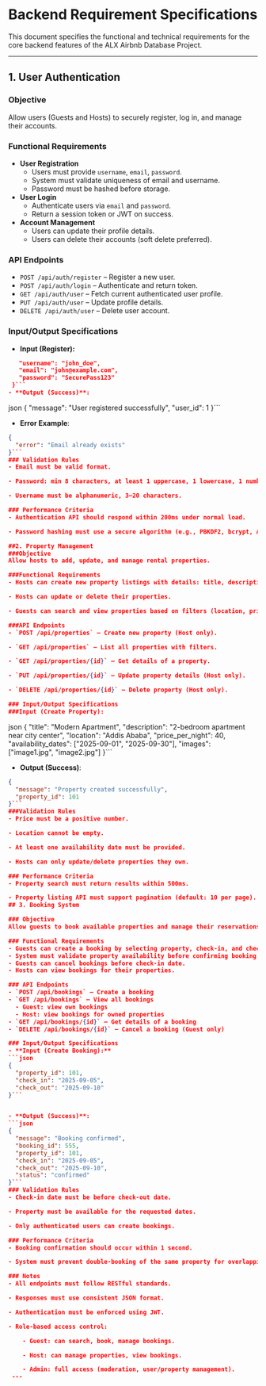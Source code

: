 # Backend Requirement Specifications

This document specifies the functional and technical requirements for the core backend features of the ALX Airbnb Database Project.

---

## 1. User Authentication

### Objective
Allow users (Guests and Hosts) to securely register, log in, and manage their accounts.

### Functional Requirements
- **User Registration**
  - Users must provide `username`, `email`, `password`.
  - System must validate uniqueness of email and username.
  - Password must be hashed before storage.
- **User Login**
  - Authenticate users via `email` and `password`.
  - Return a session token or JWT on success.
- **Account Management**
  - Users can update their profile details.
  - Users can delete their accounts (soft delete preferred).

### API Endpoints
- `POST /api/auth/register` – Register a new user.
- `POST /api/auth/login` – Authenticate and return token.
- `GET /api/auth/user` – Fetch current authenticated user profile.
- `PUT /api/auth/user` – Update profile details.
- `DELETE /api/auth/user` – Delete user account.

### Input/Output Specifications
- **Input (Register):**
 ```json {
    "username": "john_doe",
    "email": "john@example.com",
    "password": "SecurePass123"
  }```
- **Output (Success)**:
```
json
{
  "message": "User registered successfully",
  "user_id": 1
}```
- **Error Example**:
```json
{
  "error": "Email already exists"
}```
### Validation Rules
- Email must be valid format.

- Password: min 8 characters, at least 1 uppercase, 1 lowercase, 1 number.

- Username must be alphanumeric, 3–20 characters.

### Performance Criteria
- Authentication API should respond within 200ms under normal load.

- Password hashing must use a secure algorithm (e.g., PBKDF2, bcrypt, Argon2).

##2. Property Management
###Objective
Allow hosts to add, update, and manage rental properties.

###Functional Requirements
- Hosts can create new property listings with details: title, description, location, price_per_night, availability_dates, images.

- Hosts can update or delete their properties.

- Guests can search and view properties based on filters (location, price, availability).

###API Endpoints
- `POST /api/properties` – Create new property (Host only).

- `GET /api/properties` – List all properties with filters.

- `GET /api/properties/{id}` – Get details of a property.

- `PUT /api/properties/{id}` – Update property details (Host only).

- `DELETE /api/properties/{id}` – Delete property (Host only).

### Input/Output Specifications
###Input (Create Property):
```
json
{
  "title": "Modern Apartment",
  "description": "2-bedroom apartment near city center",
  "location": "Addis Ababa",
  "price_per_night": 40,
  "availability_dates": ["2025-09-01", "2025-09-30"],
  "images": ["image1.jpg", "image2.jpg"]
}```
- **Output (Success)**:
```json
{
  "message": "Property created successfully",
  "property_id": 101
}```
###Validation Rules
- Price must be a positive number.

- Location cannot be empty.

- At least one availability date must be provided.

- Hosts can only update/delete properties they own.

### Performance Criteria
- Property search must return results within 500ms.

- Property listing API must support pagination (default: 10 per page).
## 3. Booking System

### Objective
Allow guests to book available properties and manage their reservations.

### Functional Requirements
- Guests can create a booking by selecting property, check-in, and check-out dates.  
- System must validate property availability before confirming booking.  
- Guests can cancel bookings before check-in date.  
- Hosts can view bookings for their properties.  

### API Endpoints
- `POST /api/bookings` – Create a booking  
- `GET /api/bookings` – View all bookings  
  - Guest: view own bookings  
  - Host: view bookings for owned properties  
- `GET /api/bookings/{id}` – Get details of a booking  
- `DELETE /api/bookings/{id}` – Cancel a booking (Guest only)  

### Input/Output Specifications
- **Input (Create Booking):**
```json
{
  "property_id": 101,
  "check_in": "2025-09-05",
  "check_out": "2025-09-10"
}```


- **Output (Success)**:
```json
{
  "message": "Booking confirmed",
  "booking_id": 555,
  "property_id": 101,
  "check_in": "2025-09-05",
  "check_out": "2025-09-10",
  "status": "confirmed"
}```
### Validation Rules
- Check-in date must be before check-out date.

- Property must be available for the requested dates.

- Only authenticated users can create bookings.

### Performance Criteria
- Booking confirmation should occur within 1 second.

- System must prevent double-booking of the same property for overlapping dates.

### Notes
- All endpoints must follow RESTful standards.

- Responses must use consistent JSON format.

- Authentication must be enforced using JWT.

- Role-based access control:

	- Guest: can search, book, manage bookings.

	- Host: can manage properties, view bookings.

	- Admin: full access (moderation, user/property management).
 ---
